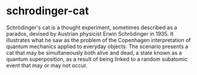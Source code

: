 # schrodinger-cat
Schrödinger's cat is a thought experiment, sometimes described as a paradox, devised by Austrian physicist Erwin Schrödinger in 1935. It illustrates what he saw as the problem of the Copenhagen interpretation of quantum mechanics applied to everyday objects. The scenario presents a cat that may be simultaneously both alive and dead, a state known as a quantum superposition, as a result of being linked to a random subatomic event that may or may not occur. 
